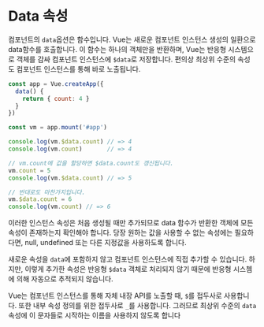 # Data 속성



컴포넌트의 `data`옵션은 함수입니다. Vue는 새로운 컴포넌트 인스턴스 생성의 일환으로 data함수를 호출합니다. 이 함수는 하나의 객체만을 반환하며, Vue는 반응형 시스템으로 객체를 감싸 컴포넌트 인스턴스에 `$data`로 저장합니다. 편의상 최상위 수준의 속성도 컴포넌트 인스턴스를 통해 바로 노출됩니다.

```js
const app = Vue.createApp({
  data() {
    return { count: 4 }
  }
})

const vm = app.mount('#app')

console.log(vm.$data.count) // => 4
console.log(vm.count)       // => 4

// vm.count에 값을 할당하면 $data.count도 갱신됩니다.
vm.count = 5
console.log(vm.$data.count) // => 5

// 반대로도 마찬가지입니다.
vm.$data.count = 6
console.log(vm.count) // => 6
```

이러한 인스턴스 속성은 처음 생성될 때만 추가되므로 data 함수가 반환한 객체에 모든 속성이 존재하는지 확인해야 합니다. 당장 원하는 값을 사용할 수 없는 속성에는 필요하다면, null, undefined 또는 다른 지정값을 사용하도록 합니다.

새로운 속성을 `data`에 포함하지 않고 컴포넌트 인스턴스에 직접 추가할 수 있습니다. 하지만, 이렇게 추가한 속성은 반응형 `$data` 객체로 처리되지 않기 때문에 반응형 시스쳄에 의해 자동으로 추적되지 않습니다.

Vue는 컴포넌트 인스턴스를 통해 자체 내장 API를 노출할 때, `$`를 접두사로 사용합니다. 또한 내부 속성 정의를 위한 접두사로 `_`를 사용합니다. 그러므로 최상위 수준의 `data` 속성에 이 문자들로 시작하는 이름을 사용하지 않도록 합니다